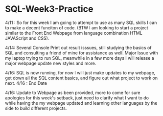 # SQL-Week3-Practice
4/11 : So for this week I am going to attempt to use as many SQL skills I can to make a decent funciton of code.
(BTW I am looking to start a project similar to the Front End Webpage from language combination HTML JAVAScript and CSS).

4/14: Several Console Print out result isssues, still studying the basics of SQL and consulting a friend of mine for assistance as well.
Major Issue with my laptop trying to run SQL, meanwhile in a few more days I will release a major webpage update new styles and more. 

4/16: SQL is now running, for now I will just make updates to my webpage, get down all the SQL content basics, and figure out what project to work on next. 
4/16 : End Date

4/16: Update to Webpage as been provided, more to come for sure apologies for this week's setback, just need to clarify what I want to do while having the my webpage updated and learning other languages by the side to build different projects.

